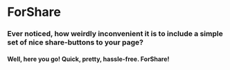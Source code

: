 # ForShare

### Ever noticed, how weirdly inconvenient it is to include a simple set of nice share-buttons to your page? 
#### Well, here you go! __Quick, pretty, hassle-free.__ ForShare!



